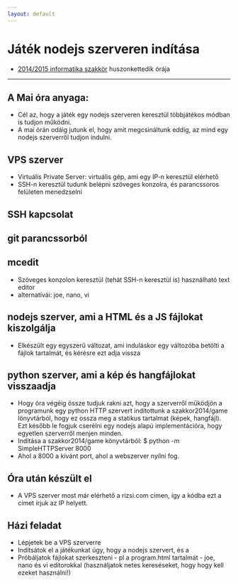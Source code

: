 ```yaml
---
layout: default
---
```

# Játék nodejs szerveren indítása

 - [2014/2015 informatika szakkör][szakkor_honlap] huszonkettedik órája

[szakkor_honlap]: http://rizsi.github.io/szakkor2014/index.html

--------

## A Mai óra anyaga:

 - Cél az, hogy a játék egy nodejs szerveren keresztül többjátékos módban is tudjon működni.
 - A mai órán odáig jutunk el, hogy amit megcsináltunk eddig, az mind egy nodejs szerverről tudjon indulni.

## VPS szerver

 - Virtuális Private Server: virtuális gép, ami egy IP-n keresztül elérhető
 - SSH-n keresztül tudunk belépni szöveges konzolra, és parancssoros felületen menedzselni

## SSH kapcsolat

## git parancssorból

## mcedit

 - Szöveges konzolon keresztül (tehát SSH-n keresztül is) használható text editor
 - alternatívái: joe, nano, vi

## nodejs szerver, ami a HTML és a JS fájlokat kiszolgálja

 - Elkészült egy egyszerű változat, ami induláskor egy változóba betölti a fájlok tartalmát, és kérésre ezt adja vissza

## python szerver, ami a kép és hangfájlokat visszaadja

 - Hogy óra végéig össze tudjuk rakni azt, hogy a szerverről működjön a programunk egy python HTTP szervert indítottunk a szakkor2014/game lönyvtárból, hogy ez ossza meg a statikus tartalmat (képek, hangfájl). Ezt később le fogjuk cserélni egy nodejs alapú implementációra, hogy egyetlen szerverről menjen minden.
 - Indítása a szakkor2014/game könyvtárból: $ python -m SimpleHTTPServer 8000
 - Ahol a 8000 a kívánt port, ahol a webszerver nyílni fog.

## Óra után készült el

 - A VPS szerver most már elérhető a rizsi.com címen, így a kódba ezt a címet írjuk az IP helyett.

## Házi feladat
 - Lépjetek be a VPS szerverre
 - Indítsátok el a játékunkat úgy, hogy a nodejs szervert, és a 
 - Próbáljatok fájlokat szerkeszteni - pl a program.html tartalmát - joe, nano és vi editorokkal (használjatok netes kereséseket, hogy hogy kell ezeket használni!)


